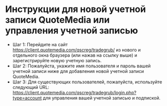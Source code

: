 # Инструкции для новой учетной записи QuoteMedia или управления учетной записью
- Шаг 1: Перейдите на сайт https://client.quotemedia.com/qscreg/tradegrub/ из нового и отдельного окна браузера (или нажав на ссылку выше) и зарегистрируйте новую учетную запись. 
- Шаг 2: Пожалуйста, укажите имя пользователя и пароль вашей учетной записи ниже для добавления новой учетной записи QuoteMedia.
- Шаг 3: Для существующих пользователей, пожалуйста, используйте следующий URL: https://client.quotemedia.com/qscreg/tradegrub/login.php?type=account для управления вашей учетной записью и подпиской.
